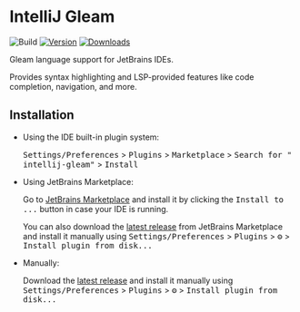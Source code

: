 # IntelliJ Gleam

![Build](https://github.com/themartdev/intellij-gleam/workflows/Build/badge.svg)
[![Version](https://img.shields.io/jetbrains/plugin/v/25254-gleam-language.svg)](https://plugins.jetbrains.com/plugin/25254-gleam-language)
[![Downloads](https://img.shields.io/jetbrains/plugin/d/25254-gleam-language.svg)](https://plugins.jetbrains.com/plugin/25254-gleam-language)

<!-- Plugin description -->
Gleam language support for JetBrains IDEs.

Provides syntax highlighting and LSP-provided features like code completion, navigation, and more.
<!-- Plugin description end -->

## Installation

- Using the IDE built-in plugin system:

  <kbd>Settings/Preferences</kbd> > <kbd>Plugins</kbd> > <kbd>Marketplace</kbd> > <kbd>Search for "
  intellij-gleam"</kbd> >
  <kbd>Install</kbd>

- Using JetBrains Marketplace:

  Go to [JetBrains Marketplace](https://plugins.jetbrains.com/plugin/25254-gleam-language) and install it by clicking
  the <kbd>Install to ...</kbd> button in case your IDE is running.

  You can also download the [latest release](https://plugins.jetbrains.com/plugin/25254-gleam-language/versions) from
  JetBrains Marketplace and install it manually using
  <kbd>Settings/Preferences</kbd> > <kbd>Plugins</kbd> > <kbd>⚙️</kbd> > <kbd>Install plugin from disk...</kbd>

- Manually:

  Download the [latest release](https://github.com/themartdev/intellij-gleam/releases/latest) and install it manually
  using
  <kbd>Settings/Preferences</kbd> > <kbd>Plugins</kbd> > <kbd>⚙️</kbd> > <kbd>Install plugin from disk...</kbd>
